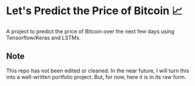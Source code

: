 # Let's Predict the Price of Bitcoin 📈
A project to predict the price of Bitcoin over the next few days using Tensorflow/Keras and LSTMs.

## Note

This repo has not been edited or cleaned. In the near future, I will turn this into a well-written portfolio project. But, for now, here it is in its raw form.

